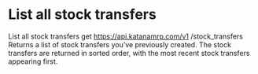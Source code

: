 # List all stock transfers

List all stock transfers get https://api.katanamrp.com/v1 /stock_transfers Returns a
list of stock transfers you’ve previously created. The stock transfers are returned in
sorted order, with the most recent stock transfers appearing first.
